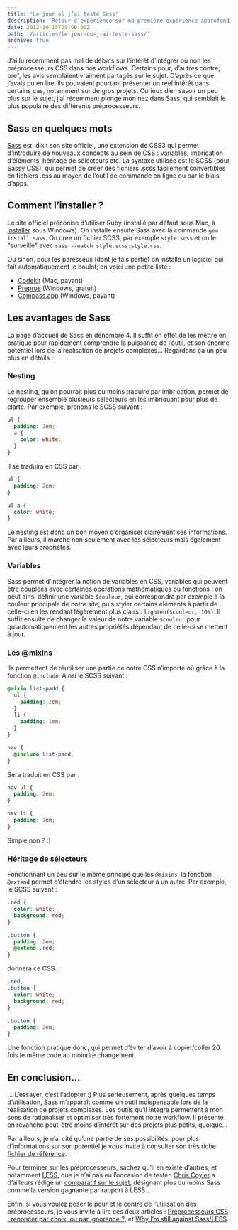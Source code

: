 ```yaml
---
title: 'Le jour où j’ai testé Sass'
description: 'Retour d’expérience sur ma première expérience approfondie de Sass.'
date: 2012-10-15T00:00:00Z
path: '/articles/le-jour-ou-j-ai-teste-sass/'
archive: true
---
```


J’ai lu récemment pas mal de débats sur l’intérêt d’intégrer ou non les préprocesseurs CSS dans nos workflows. Certains pour, d’autres contre, bref, les avis semblaient vraiment partagés sur le sujet. D’après ce que j’avais pu en lire, ils pouvaient pourtant présenter un réel intérêt dans certains cas, notamment sur de gros projets. Curieux d’en savoir un peu plus sur le sujet, j’ai récemment plongé mon nez dans Sass, qui semblait le plus populaire des différents préprocesseurs.

## Sass en quelques mots

[Sass](http://sass-lang.com/) est, dixit son site officiel, une extension de CSS3 qui permet d’introduire de nouveaux concepts au sein de CSS : variables, imbrication d’éléments, héritage de sélecteurs etc. La syntaxe utilisée est le SCSS (pour Sassy CSS), qui permet de créer des fichiers .scss facilement convertibles en fichiers .css au moyen de l’outil de commande en ligne ou par le biais d’apps.

## Comment l’installer ?

Le site officiel préconise d’utiliser Ruby (installé par défaut sous Mac, à [installer](http://rubyinstaller.org/downloads/) sous Windows). On installe ensuite Sass avec la commande `gem install sass`. On crée un fichier SCSS, par exemple `style.scss` et on le "surveille" avec `sass --watch style.scss:style.css`.

Ou sinon, pour les paresseux (dont je fais partie) on installe un logiciel qui fait automatiquement le boulot; en voici une petite liste :

- [Codekit](http://incident57.com/codekit/) (Mac, payant)
- [Prepros](http://alphapixels.com/prepros/) (Windows, gratuit)
- [Compass.app](http://compass.handlino.com/) (Windows, payant)

## Les avantages de Sass

La page d’accueil de Sass en dénombre 4. Il suffit en effet de les mettre en pratique pour rapidement comprendre la puissance de l’outil, et son énorme potentiel lors de la réalisation de projets complexes… Regardons ça un peu plus en détails :

### Nesting

Le nesting, qu’on pourrait plus ou moins traduire par imbrication, permet de regrouper ensemble plusieurs sélecteurs en les imbriquant pour plus de clarté. Par exemple, prenons le SCSS suivant :

```scss
ul {
  padding: 2em;
  a {
    color: white;
  }
}
```

Il se traduira en CSS par :

```css
ul {
  padding: 2em;
}

ul a {
  color: white;
}
```

Le nesting est donc un bon moyen d’organiser clairement ses informations. Par ailleurs, il marche non seulement avec les sélecteurs mais également avec leurs propriétés.

### Variables

Sass permet d’intégrer la notion de variables en CSS, variables qui peuvent être couplées avec certaines opérations mathématiques ou fonctions : on peut ainsi définir une variable `$couleur`, qui correspondra par exemple à la couleur principale de notre site, puis styler certains éléments à partir de celle-ci en les rendant légèrement plus clairs : `lighten($couleur, 10%)`. Il suffit ensuite de changer la valeur de notre variable `$couleur` pour qu’automatiquement les autres propriétés dépendant de celle-ci se mettent à jour.

### Les @mixins

Ils permettent de réutiliser une partie de notre CSS n’importe où grâce à la fonction `@include`. Ainsi le SCSS suivant :

```scss
@mixin list-padd {
  ul {
    padding: 2em;
  }
  li {
    padding: 1em;
  }
}

nav {
  @include list-padd;
}
```

Sera traduit en CSS par :

```css
nav ul {
  padding: 2em;
}

nav li {
  padding: 1em;
}
```

Simple non ? :)

### Héritage de sélecteurs

Fonctionnant un peu sur le même principe que les `@mixins`, la fonction `@extend` permet d’étendre les styles d’un sélecteur à un autre. Par exemple, le SCSS suivant :

```scss
.red {
  color: white;
  background: red;
}

.button {
  padding: 2em;
  @extend .red;
}
```

donnera ce CSS :

```css
.red,
.button {
  color: white;
  background: red;
}

.button {
  padding: 2em;
}
```

Une fonction pratique donc, qui permet d’éviter d’avoir à copier/coller 20 fois le même code au moindre changement.

## En conclusion…

… L’essayer, c’est l’adopter :) Plus sérieusement, après quelques temps d’utilisation, Sass m’apparaît comme un outil indispensable lors de la réalisation de projets complexes. Les outils qu’il intègre permettent à mon sens de rationaliser et optimiser très fortement notre workflow. Il présente en revanche peut-être moins d’intérêt sur des projets plus petits, quoique…

Par ailleurs, je n’ai cité qu’une partie de ses possibilités, pour plus d’informations sur son potentiel je vous invite à consulter son très riche [fichier de référence](http://sass-lang.com/docs/yardoc/file.SASS_REFERENCE.html).

Pour terminer sur les préprocesseurs, sachez qu’il en existe d’autres, et notamment [LESS](http://lesscss.org/), que je n’ai pas eu l’occasion de tester. [Chris Coyier](http://chriscoyier.net/) a d’ailleurs rédigé un [comparatif sur le sujet](http://css-tricks.com/sass-vs-less/), désignant plus ou moins Sass comme la version gagnante par rapport à LESS…

Enfin, si vous voulez peser le pour et le contre de l’utilisation des préprocesseurs, je vous invite à lire ces deux articles : [Préprocesseurs CSS : renoncer par choix, ou par ignorance ?](http://blog.kaelig.fr/post/24877648508/preprocesseurs-css-renoncer-par-choix-ou-par), et [Why I’m still against Sass/LESS](http://www.amberweinberg.com/why-im-still-against-sass-less/).
